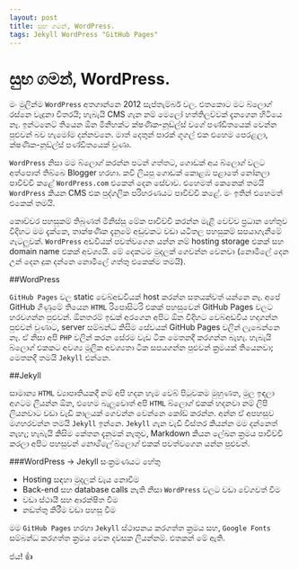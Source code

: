 ```yaml
---
layout: post
title: සුභ ගමන්, WordPress.
tags: Jekyll WordPress "GitHub Pages"
---
```


සුභ ගමන්, WordPress.
=====================

මං මුලින්ම `WordPress` අතගාන්නෙ 2012 සැප්තැම්බර් වල. එතකොට මට බ්ලොග් රස්නෙ වැදුනා විතරයි; හැබැයි CMS ගැන නම් මෙලෝ හත්තිලව්වක් දැනගෙන හිටියෙ නෑ. ඉන්ටනෙට් තියෙන ඕන මිනිහක්ට ක්ෂණික-නූඩ්ල්ස් වගේ පණ්ඩිතයෙක් වෙන්න පුළුවන් බව හැමෝම දන්නවනෙ. මාත් දෙතුන් පාරක් ගූගල් එක එහෙම පෙරළලා, ක්ෂණික-නූඩ්ල්ස් පණ්ඩිතයෙක් වුණා.

<!--more-->

`WordPress` නිසා මම බ්ලොග් කරන්න පටන් ගත්තට, ගොඩක් අය බ්ලොග් වලට අත්පොත් තිබ්බෙ Blogger හරහා. කවි ලියපු ගොඩක් කොළඹ පළාතේ නෝනලා පාවිච්චි කළේ `WordPress.com` එකෙන් දෙන සේවාව. එහෙමත් කෙනෙක් තමයි `WordPress` කියන CMS එක පුද්ගලික පරිහරණයට පාවිච්චි කළේ. මං ඉතින් එහෙමත් එකෙක් තමයි.

කොච්චර පහසුකම් තිබුණත් මිනිස්සු මේක පාවිච්චි කරන්න මැළි වෙච්ච ප්‍රධාන හේතුව විදිහට මම දැක්කෙ, තාක්ෂණික දැනුමේ අඩුවකට වඩා යටිතල පහසුකම් සපයාගැනීමේ ගැටලුවක්. `WordPress` අඩවියක් පවත්වගෙන යන්න නම් hosting storage එකක් සහ domain name එකක් අවශ්‍යයි. මේ දෙකටම මුදලක් ගෙවන්න වෙනවා (නොමිලේ දෙන උන් දෙන දුක දන්නෙ නොමිලේ ගත්තු එකෙක්ම තමයි).

##WordPress

`GitHub Pages` වල static වෙබ්අඩවියක් host කරන්න සතයක්වත් යන්නෙ නෑ. අපේ GitHub ගිණුමේ තියෙන `HTML` රිපොසිටරි එකක් පහසුවෙන් GitHub Pages වලට හරවගන්න පුළුවන්. ඕනතරම් ඉඩක් අරගෙන අපිට ඕන විදිහට වෙබ්අඩවිය හදාගන්න පුළුවන් වුණාට, server සම්බන්ධ කිසිම සේවයක් GitHub Pages වලින් ලැබෙන්නෙ නෑ. ඒ නිසා අපි `PHP` වලින් කරන සේරම වැඩ ටික මෙතනදී කරගන්න බැහැ. හැබැයි බ්ලොග් එකකට අවශ්‍ය මූලික අවශ්‍යතා ටික සපයගන්න පුළුවන් ක්‍රමයක් තියෙනවා; මෙතනදී තමයි `Jekyll` එන්නෙ.

##Jekyll

සාමාන්‍ය `HTML` ව්‍යාපෘතියකදී නම් අපි හදන හැම වෙබ් පිටුවකම මුහුණත, මුල ඉඳලා අගටම ලියන්න ඕන, එහෙම බැලුවොත් අපි `HTML` බ්ලොග් එකක් හදනවා නම් ලිපි ලියනවාට වඩා වැඩි කාලයක් ගෙවන්න වෙන්නෙ කෝඩ් කරන්න. අන්න ඒ අපහසුව මගහරවන්න තමයි `Jekyll` ඉන්නෙ. `Jekyll` ගැන වැඩි විස්තර කියන්න මම දන්නෙත් නැහැ; හැබැයි කිසිම කේතන දැනුමක් නැතුව, Markdown කියන ලේඛන ක්‍රමය පාවිච්චි කරලා අපිට පහසුවන් *නොමිලේ* බ්ලොග් එකක් පවත්වගෙන යන්න පුළුවන්.

###WordPress → Jekyll සංක්‍රමණයට හේතු

- Hosting සඳහා මුදලක් වැය නොවීම
- Back-end සහ database calls නැති නිසා `WordPress` වලට වඩා වේගවත් වීම
- වඩා ස්ථායී සහ ආරක්ෂිත වීම
- නඩත්තු කිරීම වඩා පහසු වීම

මම `GitHub Pages` හරහා `Jekyll` ස්ථාපනය කරගත්ත ක්‍රමය සහ, `Google Fonts` සම්බන්ධ කරගත්ත ක්‍රමය වෙන දවසක ලියන්නම්. එතකන් මේ ඇති.

ජය! :+1: